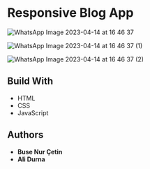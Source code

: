 # Responsive Blog App

![WhatsApp Image 2023-04-14 at 16 46 37](https://user-images.githubusercontent.com/110244548/232061162-68f8a7f6-2cca-4be8-829f-35b8254a40de.jpeg)

![WhatsApp Image 2023-04-14 at 16 46 37 (1)](https://user-images.githubusercontent.com/110244548/232061178-b1e3ddff-b838-482d-85f4-35c80fb80844.jpeg)

![WhatsApp Image 2023-04-14 at 16 46 37 (2)](https://user-images.githubusercontent.com/110244548/232061187-0cabe010-cd02-4931-a8df-328ebe5cffb5.jpeg)

## Build With
* HTML
* CSS
* JavaScript

## Authors

* **Buse Nur Çetin**
* **Ali Durna**
